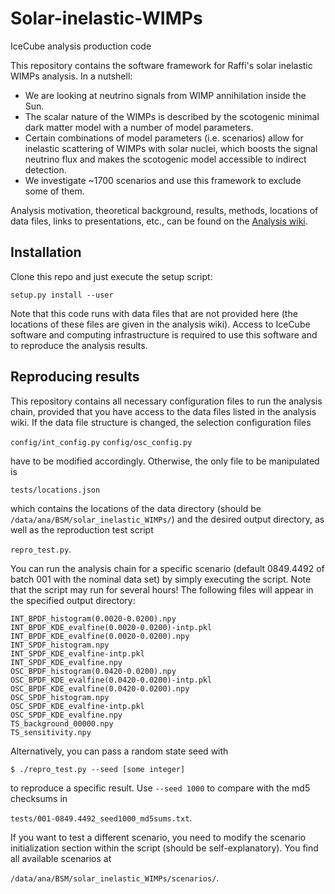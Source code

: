 # Solar-inelastic-WIMPs
IceCube analysis production code

This repository contains the software framework for Raffi's solar inelastic WIMPs analysis. In a nutshell:

- We are looking at neutrino signals from WIMP annihilation inside the Sun.
- The scalar nature of the WIMPs is described by the scotogenic minimal dark matter model with a number of model parameters.
- Certain combinations of model parameters (i.e. scenarios) allow for inelastic scattering of WIMPs with solar nuclei, which boosts the signal neutrino flux and makes the scotogenic model accessible to indirect detection.
- We investigate ~1700 scenarios and use this framework to exclude some of them.

Analysis motivation, theoretical background, results, methods, locations of data files, links to presentations, etc., can be found on the [Analysis wiki](https://wiki.icecube.wisc.edu/index.php/Solar_inelastic_WIMPs_analysis).


## Installation

Clone this repo and just execute the setup script:

`setup.py install --user`

Note that this code runs with data files that are not provided here (the locations of these files are given in the analysis wiki). Access to IceCube software and computing infrastructure is required to use this software and to reproduce the analysis results.


## Reproducing results

This repository contains all necessary configuration files to run the analysis chain, provided that you have access to the data files listed in the analysis wiki. If the data file structure is changed, the selection configuration files

`config/int_config.py`
`config/osc_config.py`

have to be modified accordingly. Otherwise, the only file to be manipulated is

`tests/locations.json`

which contains the locations of the data directory (should be `/data/ana/BSM/solar_inelastic_WIMPs/`) and the desired output directory, as well as the reproduction test script

`repro_test.py`.

You can run the analysis chain for a specific scenario (default 0849.4492 of batch 001 with the nominal data set) by simply executing the script. Note that the script may run for several hours! The following files will appear in the specified output directory:

```
INT_BPDF_histogram(0.0020-0.0200).npy
INT_BPDF_KDE_evalfine(0.0020-0.0200)-intp.pkl
INT_BPDF_KDE_evalfine(0.0020-0.0200).npy
INT_SPDF_histogram.npy
INT_SPDF_KDE_evalfine-intp.pkl
INT_SPDF_KDE_evalfine.npy
OSC_BPDF_histogram(0.0420-0.0200).npy
OSC_BPDF_KDE_evalfine(0.0420-0.0200)-intp.pkl
OSC_BPDF_KDE_evalfine(0.0420-0.0200).npy
OSC_SPDF_histogram.npy
OSC_SPDF_KDE_evalfine-intp.pkl
OSC_SPDF_KDE_evalfine.npy
TS_background_00000.npy
TS_sensitivity.npy
```

Alternatively, you can pass a random state seed with

`$ ./repro_test.py --seed [some integer]`

to reproduce a specific result. Use `--seed 1000` to compare with the
md5 checksums in

`tests/001-0849.4492_seed1000_md5sums.txt`.

If you want to test a different scenario, you need to modify the scenario initialization section within the script (should be self-explanatory). You find all available scenarios at

`/data/ana/BSM/solar_inelastic_WIMPs/scenarios/`.
